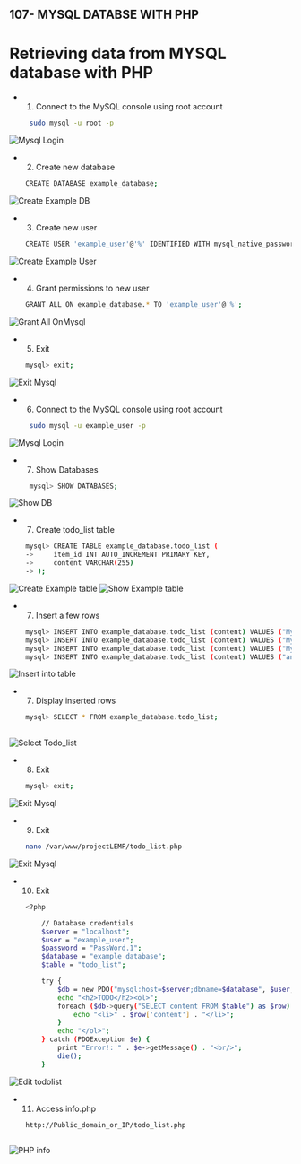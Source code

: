 ## 107- MYSQL DATABSE WITH PHP

# Retrieving data from MYSQL database with PHP 

* 1. Connect to the MySQL console using root account 

```bash
     sudo mysql -u root -p
```

<img src="../../images/msql-login-password.PNG" alt="Mysql Login">


* 2. Create new database 

```bash
    CREATE DATABASE example_database;
```

<img src="../../images/create-example-db.PNG" alt="Create Example DB">

* 3. Create new user 

```bash
    CREATE USER 'example_user'@'%' IDENTIFIED WITH mysql_native_password BY PassWord.1';
```

<img src="../../images/create-example-user.PNG" alt="Create Example User">

* 4. Grant permissions to new user 

```bash
    GRANT ALL ON example_database.* TO 'example_user'@'%';

```

<img src="../../images/grant-all.PNG" alt="Grant All OnMysql">

* 5. Exit

```bash
    mysql> exit;

```

<img src="../../images/exit-db-nginx.PNG" alt="Exit Mysql">

* 6. Connect to the MySQL console using root account 

```bash
     sudo mysql -u example_user -p
```

<img src="../../images/login-example-db.PNG" alt="Mysql Login">

* 7. Show Databases

```bash
     mysql> SHOW DATABASES;
```

<img src="../../images/show-dbs.PNG" alt="Show DB">


* 7. Create todo_list table 

```bash
    mysql> CREATE TABLE example_database.todo_list (
    ->     item_id INT AUTO_INCREMENT PRIMARY KEY,
    ->     content VARCHAR(255)
    -> );

```

<img src="../../images/create-example table.PNG" alt="Create Example table">
<img src="../../images/show-tables.PNG" alt="Show Example table">


* 7. Insert a few rows 

```bash
    mysql> INSERT INTO example_database.todo_list (content) VALUES ("My first important item");
    mysql> INSERT INTO example_database.todo_list (content) VALUES ("My Second important item");
    mysql> INSERT INTO example_database.todo_list (content) VALUES ("My Third important item");
    mysql> INSERT INTO example_database.todo_list (content) VALUES ("and this one more thing");

```

<img src="../../images/insert-to-table.PNG" alt="Insert into table">

* 7. Display inserted rows

```bash
    mysql> SELECT * FROM example_database.todo_list;
    
```

<img src="../../images/select-todo_list.PNG" alt="Select Todo_list">

* 8. Exit

```bash
    mysql> exit;

```

<img src="../../images/exit-db-nginx.PNG" alt="Exit Mysql">


* 9. Exit

```bash
    nano /var/www/projectLEMP/todo_list.php

```

<img src="../../images/exit-db-nginx.PNG" alt="Exit Mysql">

 
 
* 10. Exit

```bash
    <?php

        // Database credentials
        $server = "localhost";
        $user = "example_user";
        $password = "PassWord.1";
        $database = "example_database";
        $table = "todo_list";

        try {
            $db = new PDO("mysql:host=$server;dbname=$database", $user, $password);
            echo "<h2>TODO</h2><ol>";
            foreach ($db->query("SELECT content FROM $table") as $row) {
                echo "<li>" . $row['content'] . "</li>";
            }
            echo "</ol>";
        } catch (PDOException $e) {
            print "Error!: " . $e->getMessage() . "<br/>";
            die();
        }

```
<img src="../../images/edit-todo_list.PNG" alt="Edit todolist">

 * 11. Access info.php

```bash
    http://Public_domain_or_IP/todo_list.php
     
```

<img src="../../images/todo-page.PNG" alt="PHP info">